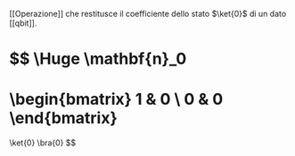 [[Operazione]] che restitusce il coefficiente dello stato $\ket{0}$ di un dato [[qbit]].

$$
\Huge
\mathbf{n}_0 
= 
\begin{bmatrix}
1 & 0 \\
0 & 0
\end{bmatrix}
=
\ket{0}
\bra{0}
$$
